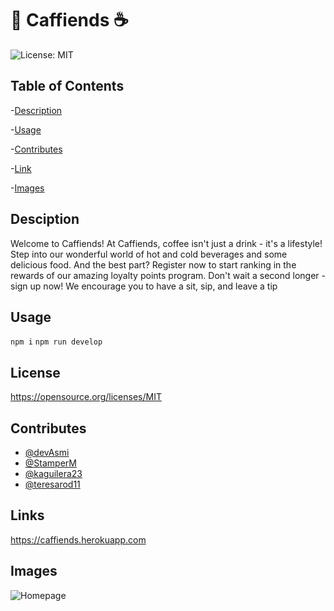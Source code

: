 # 🥯 Caffiends ☕
   ![License: MIT](https://img.shields.io/badge/License-MIT-yellow.svg)
   
 ## Table of Contents
 
  -[Description](#Description)
 
  -[Usage](#Usage)

  -[Contributes](#Contributes)
  
  -[Link](#Link)
  
  -[Images](#Images)


  ## Desciption
 Welcome to Caffiends! At Caffiends, coffee isn't just a drink - it's a lifestyle! Step into our wonderful world of hot and cold beverages and some delicious food. And the best part? Register now to start ranking in the rewards of our amazing loyalty points program. Don't wait a second longer - sign up now! We encourage you to have a sit, sip, and leave a tip
  
  
  ## Usage 
  `npm i`
  `npm run develop`

 
  ## License
 https://opensource.org/licenses/MIT
 
  ## Contributes
  
  - [@devAsmi](https://www.github.com/devAsmi)
  - [@StamperM](https://www.github.com/StamperM)
  - [@kaguilera23](https://www.github.com/kaguilera23)
  - [@teresarod11](https://www.github.com/teresarod11)

 
 ## Links
 
  https://caffiends.herokuapp.com
 
 ## Images
  
 ![Homepage](https://user-images.githubusercontent.com/90412072/225397668-3bd3915b-3c12-42c5-acdf-c506f3a19178.png)



